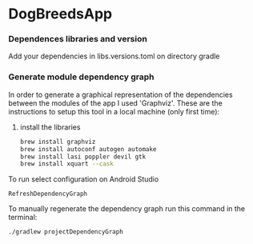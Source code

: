 # DogBreedsApp

### Dependences libraries and version
Add your dependencies in libs.versions.toml on directory gradle

### Generate module dependency graph
In order to generate a graphical representation of the dependencies between the modules of the app I used 'Graphviz'.
These are the instructions to setup this tool in a local machine (only first time):
1. install the libraries
    ```sh
    brew install graphviz
    brew install autoconf autogen automake
    brew install lasi poppler devil gtk
    brew install xquart --cask
    ```

To run select configuration on Android Studio
```
RefreshDependencyGraph
```

To manually regenerate the dependency graph run this command in the terminal:
```sh
./gradlew projectDependencyGraph
```

